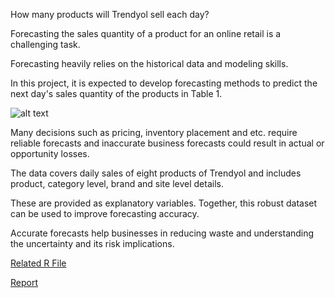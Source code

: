 How many products will Trendyol sell each day? 
  
Forecasting the sales quantity of a product for an online retail is a challenging task. 

Forecasting heavily relies on the historical data and modeling skills.

In this project, it is expected to develop forecasting methods to predict the next day's sales quantity of the products in Table 1.


![alt text](https://user-images.githubusercontent.com/61253032/86615271-e716a800-bfbc-11ea-8bed-6d2fc826bbf1.jpg)



Many decisions such as pricing, inventory placement and etc. require reliable forecasts and inaccurate business forecasts could result in actual or opportunity losses. 

The data covers daily sales of eight products of Trendyol and includes product, category level, brand and site level details. 

These are provided as explanatory variables. Together, this robust dataset can be used to improve forecasting accuracy. 

Accurate forecasts help businesses in reducing waste and understanding the uncertainty and its risk implications.


[Related R File](Project.R)


[Report](Files/Html/Rapor360proje.htm)
